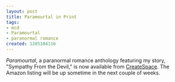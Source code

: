 ```yaml
---
layout: post
title: Paramourtal in Print
tags:
- mcd
- Paramourtal
- paranormal romance
created: 1285104116
---
```

*Paramourtal*, a paranormal romance anthology featuring my story, "Sympathy From the Devil," is now available from [CreateSpace](https://www.createspace.com/3484341).  The Amazon listing will be up sometime in the next couple of weeks.
